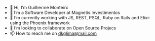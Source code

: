 - 👋 Hi, I’m Guilherme Monteiro
- 👀 I’m a Software Developer at Magnetis Investimentos
- 🌱 I’m currently working with JS, REST, PSQL, Ruby on Rails and Elixir using the Phoenix framework 
- 💞️ I’m looking to collaborate on Open Source Projecs
- 📫 How to reach me on dkglima@mail.com

<!---
Thekote/Thekote is a ✨ special ✨ repository because its `README.md` (this file) appears on your GitHub profile.
You can click the Preview link to take a look at your changes.
--->
